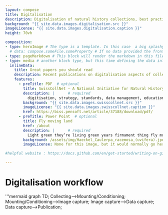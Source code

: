 ```yaml
---
layout: compose
title: Digitalisation
description: Digitalisation of natural history collections, best practices, examples, material and more.
background: "{{ site.data.images.digitalisation.src }}"
imageLicense: "{{ site.data.images.digitalisation.caption }}"
height: 70vh

composition:
- type: heroImage # The type is a template. In this case  a big splashy image with some text on it. The data defines what the image is and what the text is. 
  # data: compose.someFile.someProperty # If no data provided the frontMatter page data will be used instead
- type: pageMarkdown # This block will render the markdown in this file so no data property needed
- type: media # another block type, but this time defining the data inline, instead of in a separate file
  inlineData: 
    title: Great papers you should read
    description: Recent publications on digitalisation aspects of collections in Switzerland
    features:
      - preTitle: PDF  # optional
        title: SwissCollNet – A National Initiative for Natural History Collections in Switzerland (Frick H. _et al._, 2019)
        description: |      # required
          digitisation, strategy, standards, data management, educational potential, scientific potential
        background: "{{ site.data.images.swisscollnet.src }}"
        imageLicense: "{{ site.data.images.swisscollnet.caption }}"
        href: https://biss.pensoft.net/article/37188/download/pdf/
      - preTitle: Power Point  # optional
        title: Fly moving land
        href: /about
        description: |      # required
          Light green they’re living green years firmament thing fly moving land.
        background: /assets/img/Haeckel_Caulerpa_racemosa_(uvifera).jpeg
        imageLicense: None for this image, but it would normally go here. Markdown is allowed.

#helpful website : https://docs.github.com/en/get-started/writing-on-github/working-with-advanced-formatting/creating-diagrams

---
```


# Digitalisation workflow

'''mermaid
graph TD;
  Collecting-->Mounting/Conditioning;
  Mounting/Conditioning-->Image capture;
  Image capture-->Data capture;
  Data capture-->Publication;
